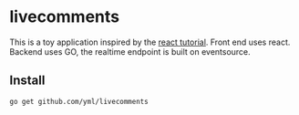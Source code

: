 livecomments
============

This is a toy application inspired by the [react tutorial](http://facebook.github.io/react/docs/tutorial.html). 
Front end uses react.
Backend uses GO, the realtime endpoint is built on eventsource.


## Install 


```
go get github.com/yml/livecomments
```



